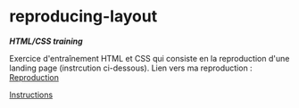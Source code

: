 # reproducing-layout

***HTML/CSS training***

Exercice d'entraînement HTML et CSS qui consiste en la reproduction d'une landing page (instrcution ci-dessous).
Lien vers ma reproduction : [Reproduction](https://jptsr.github.io/reproducing-layout/)

[Instructions](https://github.com/becodeorg/CRL-Keller-4/tree/main/1.The-Field/04.HTML-CSS/0.progressive_enhancement)